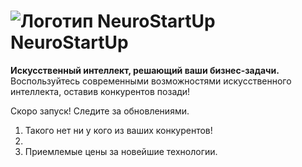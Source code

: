 # ![Логотип NeuroStartUp](img/NeuroStartUpIcon.png) NeuroStartUp

**Искусственный интеллект, решающий ваши бизнес-задачи.** Воспользуйтесь современными возможностями искусственного интеллекта, оставив конкурентов позади!

Скоро запуск! Следите за обновлениями.

1. Такого нет ни у кого из ваших конкурентов!
2. 
3. Приемлемые цены за новейшие технологии.

